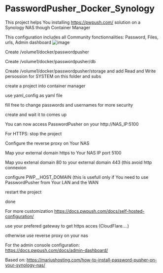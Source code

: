 # PasswordPusher_Docker_Synology

This project helps You installing https://pwpush.com/ solution on a Synology NAS though Container Manager

This configuration includes all Community fonctionnalities: Password, Files, urls, Admin dashboard
![image](https://github.com/user-attachments/assets/6326daf6-29d7-4eda-b2a3-8cd4b57d5ae6)


Create /volume1/docker/passwordpusher

Create /volume1/docker/passwordpusher/db

Create /volume1/docker/passwordpusher/storage and add Read and Write persossion for SYSTEM on this folder and subs

create a project into container manager

use yaml_config as yaml file

fill free to change passwords and usernames for more security

create and wait it to comes up

You can now access PasswordPusher on your http://NAS_IP:5100

For HTTPS: stop the project

Configure the reverse proxy on Your NAS

Map your external domain https to Your NAS IP port 5100

Map you extenal domain 80 to your external domain 443  (this avoid http connexion

configure PWP__HOST_DOMAIN (this is usefull only if You need to use PasswordPusher from Your LAN and the WAN

restart the project

done

For more customization https://docs.pwpush.com/docs/self-hosted-configuration/



use your prefered gateway to get https acces (CloudFlare....)

otherwise use reverse proxy on your nas

For the admin console configuration: https://docs.pwpush.com/docs/admin-dashboard/

Based on: https://mariushosting.com/how-to-install-password-pusher-on-your-synology-nas/
